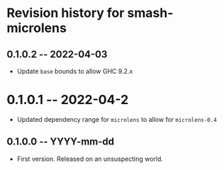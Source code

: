 # Revision history for smash-microlens

## 0.1.0.2 -- 2022-04-03

* Update `base` bounds to allow GHC 9.2.x

# 0.1.0.1 -- 2022-04-2

* Updated dependency range for `microlens` to allow for `microlens-0.4`

## 0.1.0.0 -- YYYY-mm-dd

* First version. Released on an unsuspecting world.
